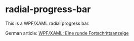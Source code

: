 # radial-progress-bar

This is a WPF/XAML radial progress bar.

German article: [WPF/XAML: Eine runde Fortschrittsanzeige](http://thecolorofcode.com/2015/05/24/wpfxaml-eine-runde-fortschrittsanzeige/)
